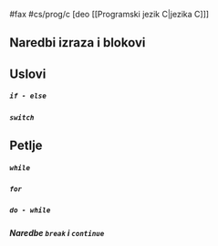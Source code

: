 #fax #cs/prog/c [deo [[Programski jezik C|jezika C]]]
$\:$

## Naredbi izraza i blokovi

## Uslovi
##### ```if - else```

##### ```switch```

## Petlje
##### ```while```

##### ```for```

##### ```do - while```

##### Naredbe ```break``` i ```continue```